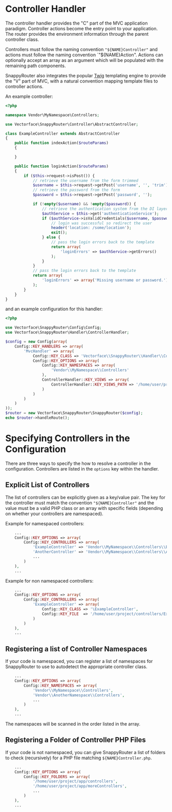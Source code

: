 # Controller Handler

The controller handler provides the "C" part of the MVC application paradigm.
Controller actions become the entry point to your application. The router
provides the environment information through the parent controller class.

Controllers must follow the naming convention `"${NAME}Controller"` and actions
must follow the naming convention `"${NAME}Action". Actions can optionally
accept an array as an argument which will be populated with the remaining
path components.

SnappyRouter also integrates the popular
[Twig](http://twig.sensiolabs.org/) templating engine to provide the "V" part
of MVC, with a natural convention mapping template files to controller actions.

An example controller:

```php
<?php

namespace Vendor\MyNamespace\Controllers;

use Vectorface\SnappyRouter\Controller\AbstractController;

class ExampleController extends AbstractController
{
    public function indexAction($routeParams)
    {

    }

    public function loginAction($routeParams)
    {
        if ($this->request->isPost()) {
            // retrieve the username from the form trimmed
            $username = $this->request->getPost('username', '', 'trim');
            // retrieve the password from the form
            $password = $this->request->getPost('password', '');

            if (!empty($username) && !empty($password)) {
                // retrieve the authentication system from the DI layer
                $authService = $this->get('authenticationService');
                if ($authService->isValidCredentials($username, $password)) {
                    // login was successful so redirect the user
                    header('location: /some/location');
                    exit();
                } else {
                    // pass the login errors back to the template
                    return array(
                        'loginErrors' => $authService->getErrors()
                    );
                }
            }
            // pass the login errors back to the template
            return array(
                'loginErrors' => array('Missing username or password.')
            );
        }
    }
}
```

and an example configuration for this handler:

```php
<?php

use Vectorface\SnappyRouter\Config\Config;
use Vectorface\SnappyRouter\Handler\ControllerHandler;

$config = new Config(array(
    Config::KEY_HANDLERS => array(
        'MvcHandler' => array(
            Config::KEY_CLASS => 'Vectorface\\SnappyRouter\\Handler\\ControllerHandler',
            Config::KEY_OPTIONS => array(
                Config::KEY_NAMESPACES => array(
                    'Vendor\\MyNamespace\\Controllers'
                ),
                ControllerHandler::KEY_VIEWS => array(
                    ControllerHandler::KEY_VIEWS_PATH => '/home/user/project/views'
                )
            )
        )
    )
));
$router = new Vectorface\SnappyRouter\SnappyRouter($config);
echo $router->handleRoute();
```

# Specifying Controllers in the Configuration

There are three ways to specify the how to resolve a controller in the
configuration. Controllers are listed in the `options` key within the handler.

## Explicit List of Controllers

The list of controllers can be explicitly given as a key/value pair. The key for
the controller must match the convention `"${NAME}Controller"` and the value
must be a valid PHP class or an array with specific fields (depending on whether
your controllers are namespaced).

Example for namespaced controllers:

```php
    ...
    Config::KEY_OPTIONS => array(
        Config::KEY_CONTROLLERS => array(
            'ExampleController' => 'Vendor\\MyNamespace\\Controllers\\ExampleController',
            'AnotherController' => 'Vendor\\MyNamespace\\Controllers\\AnotherController',
            ...
        )
    ),
    ...
```

Example for non namespaced controllers:

```php
    ...
    Config::KEY_OPTIONS => array(
        Config::KEY_CONTROLLERS => array(
            'ExampleController' => array(
                Config::KEY_CLASS => '\ExampleController',
                Config::KEY_FILE  => '/home/user/project/controllers/ExampleController.php'
            )
        )
    ),
    ...
```

## Registering a list of Controller Namespaces

If your code is namespaced, you can register a list of namespaces for
SnappyRouter to use to autodetect the appropriate controller class.

```php
    ...
    Config::KEY_OPTIONS => array(
        Config::KEY_NAMESPACES => array(
            'Vendor\\MyNamespace\\Controllers',
            'Vendor\\AnotherNamespace\\Controllers',
            ...
        )
    ),
    ...
```

The namespaces will be scanned in the order listed in the array.

## Registering a Folder of Controller PHP Files

If your code is not namespaced, you can give SnappyRouter a list of folders
to check (recursively) for a PHP file matching `${NAME}Controller.php`.

```php
    ...
    Config::KEY_OPTIONS => array(
        Config::KEY_FOLDERS => array(
            '/home/user/project/app/controllers',
            '/home/user/project/app/moreControllers',
            ...
        )
    ),
    ...
```